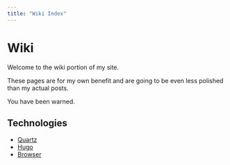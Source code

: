 ```yaml
---
title: "Wiki Index"
---
```


# Wiki

Welcome to the wiki portion of my site.

These pages are for my own benefit and are going to be even less polished than my actual posts.

You have been warned.


## Technologies

- [Quartz](wiki/quartz.md)
- [Hugo](wiki/hugo.md)
- [Browser](wiki/browser.md)